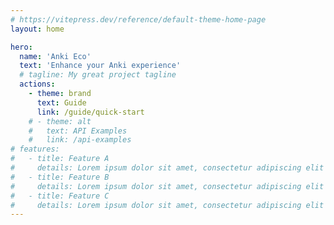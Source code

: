 ```yaml
---
# https://vitepress.dev/reference/default-theme-home-page
layout: home

hero:
  name: 'Anki Eco'
  text: 'Enhance your Anki experience'
  # tagline: My great project tagline
  actions:
    - theme: brand
      text: Guide
      link: /guide/quick-start
    # - theme: alt
    #   text: API Examples
    #   link: /api-examples
# features:
#   - title: Feature A
#     details: Lorem ipsum dolor sit amet, consectetur adipiscing elit
#   - title: Feature B
#     details: Lorem ipsum dolor sit amet, consectetur adipiscing elit
#   - title: Feature C
#     details: Lorem ipsum dolor sit amet, consectetur adipiscing elit
---
```

